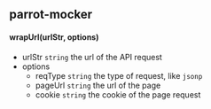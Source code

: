 ## parrot-mocker

#### wrapUrl(urlStr, options)

- urlStr `string` the url of the API request
- options
    - reqType `string` the type of request, like `jsonp`
    - pageUrl `string` the url of the page
    - cookie `string` the cookie of the page request
